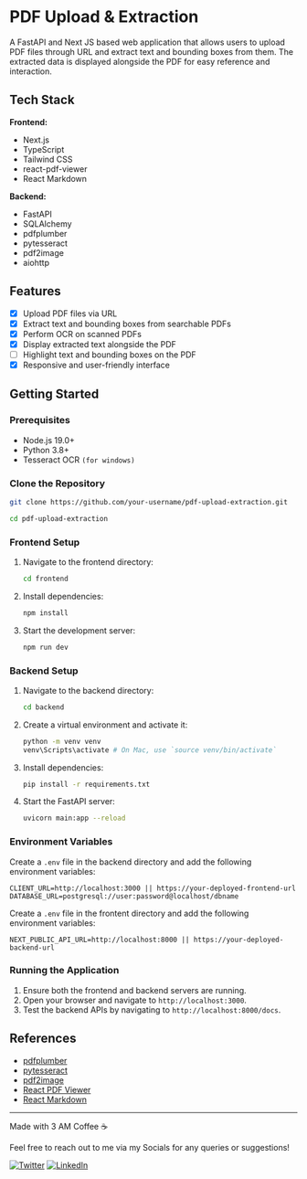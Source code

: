 # PDF Upload & Extraction

A FastAPI and Next JS based web application that allows users to upload PDF files through URL and extract text and bounding boxes from them. The extracted data is displayed alongside the PDF for easy reference and interaction.

## Tech Stack

 **Frontend:**
  - Next.js
  - TypeScript
  - Tailwind CSS
  - react-pdf-viewer
  - React Markdown

**Backend:**
  - FastAPI
  - SQLAlchemy
  - pdfplumber
  - pytesseract
  - pdf2image
  - aiohttp

## Features

- [x] Upload PDF files via URL
- [x] Extract text and bounding boxes from searchable PDFs
- [x] Perform OCR on scanned PDFs
- [x] Display extracted text alongside the PDF
- [ ] Highlight text and bounding boxes on the PDF
- [x] Responsive and user-friendly interface

## Getting Started

### Prerequisites

- Node.js 19.0+
- Python 3.8+
- Tesseract OCR <code>(for windows)</code>

### Clone the Repository

```bash
git clone https://github.com/your-username/pdf-upload-extraction.git

cd pdf-upload-extraction
```

### Frontend Setup

1. Navigate to the frontend directory:

    ```bash
    cd frontend
    ```

2. Install dependencies:

    ```bash
    npm install
    ```

3. Start the development server:

    ```bash
    npm run dev
    ```

### Backend Setup

1. Navigate to the backend directory:

    ```bash
    cd backend
    ```

2. Create a virtual environment and activate it:

    ```bash
    python -m venv venv
    venv\Scripts\activate # On Mac, use `source venv/bin/activate`
    ```

3. Install dependencies:

    ```bash
    pip install -r requirements.txt
    ```

4. Start the FastAPI server:

    ```bash
    uvicorn main:app --reload
    ```

### Environment Variables

Create a `.env` file in the backend directory and add the following environment variables:

```
CLIENT_URL=http://localhost:3000 || https://your-deployed-frontend-url
DATABASE_URL=postgresql://user:password@localhost/dbname
```

Create a `.env` file in the frontent directory and add the following environment variables:

```
NEXT_PUBLIC_API_URL=http://localhost:8000 || https://your-deployed-backend-url
```

### Running the Application

1. Ensure both the frontend and backend servers are running.
2. Open your browser and navigate to `http://localhost:3000`.
3. Test the backend APIs by navigating to `http://localhost:8000/docs`.


## References

- [pdfplumber](https://github.com/jsvine/pdfplumber)
- [pytesseract](https://github.com/madmaze/pytesseract)
- [pdf2image](https://github.com/Belval/pdf2image)
- [React PDF Viewer](https://react-pdf-viewer.dev/)
- [React Markdown](https://github.com/remarkjs/react-markdown)

---

Made with 3 AM Coffee ☕️

Feel free to reach out to me via my Socials for any queries or suggestions!

[![Twitter](https://img.shields.io/badge/Twitter-1DA1F2?style=for-the-badge&logo=x&logoColor=white&)](https://twitter.com/iamamit_18)
[![LinkedIn](https://img.shields.io/badge/LinkedIn-0077B5?style=for-the-badge&logo=LinkedIn&logoColor=white)](https://www.linkedin.com/in/amit-dewangan/)